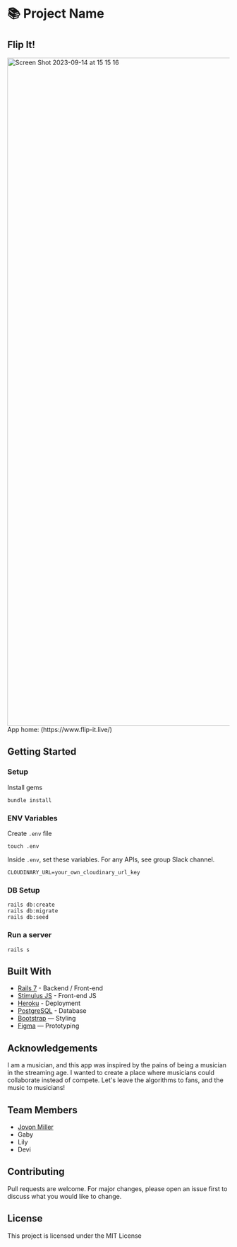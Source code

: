 # 📚 Project Name

<h2>Flip It!</h2>
<img width="1511" alt="Screen Shot 2023-09-14 at 15 15 16" src="https://github.com/millerjovon1/flip_it/assets/130570205/1b39e802-05cf-474b-acb6-d79e12ef71eb">

<br>
App home: (https://www.flip-it.live/)
   

## Getting Started
### Setup

Install gems
```
bundle install
```

### ENV Variables
Create `.env` file
```
touch .env
```
Inside `.env`, set these variables. For any APIs, see group Slack channel.
```
CLOUDINARY_URL=your_own_cloudinary_url_key
```

### DB Setup
```
rails db:create
rails db:migrate
rails db:seed
```

### Run a server
```
rails s
```

## Built With
- [Rails 7](https://guides.rubyonrails.org/) - Backend / Front-end
- [Stimulus JS](https://stimulus.hotwired.dev/) - Front-end JS
- [Heroku](https://heroku.com/) - Deployment
- [PostgreSQL](https://www.postgresql.org/) - Database
- [Bootstrap](https://getbootstrap.com/) — Styling
- [Figma](https://www.figma.com) — Prototyping

## Acknowledgements
I am a musician, and this app was inspired by the pains of being a musician in the streaming age. I wanted to create a place where musicians could collaborate instead of compete. Let's leave the algorithms to fans, and the music to musicians!

## Team Members
- [Jovon Miller](https://www.linkedin.com/in/jovon-miller/)
- Gaby
- Lily
- Devi

## Contributing
Pull requests are welcome. For major changes, please open an issue first to discuss what you would like to change.

## License
This project is licensed under the MIT License


